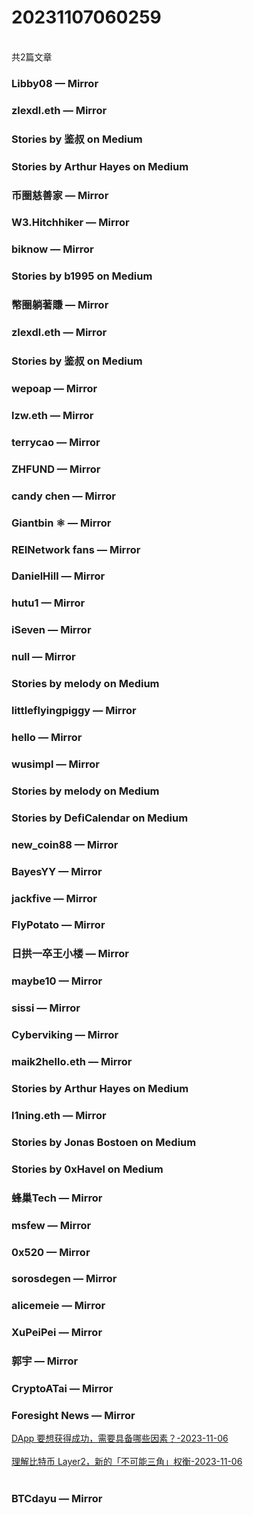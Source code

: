 <h1>20231107060259</h1><br/>共2篇文章




###  Libby08 — Mirror







###  zlexdl.eth — Mirror







###  Stories by 鉴叔 on Medium









###  Stories by Arthur Hayes on Medium













###  币圈慈善家 — Mirror













###  W3.Hitchhiker — Mirror









###  biknow — Mirror







###  Stories by b1995 on Medium





















###  幣圈躺著賺 — Mirror











###  zlexdl.eth — Mirror











###  Stories by 鉴叔 on Medium













###  wepoap — Mirror









###  lzw.eth — Mirror













###  terrycao — Mirror











###  ZHFUND — Mirror











###  candy chen — Mirror















###  Giantbin ⚛ — Mirror







###  REINetwork fans — Mirror











###  DanielHill — Mirror



















###  hutu1 — Mirror









###  iSeven — Mirror











###  null — Mirror











###  Stories by melody on Medium









###  littleflyingpiggy — Mirror









###  hello — Mirror











###  wusimpl — Mirror









###  Stories by melody on Medium







###  Stories by DefiCalendar on Medium











###  new_coin88 — Mirror













###  BayesYY — Mirror











###  jackfive — Mirror















###  FlyPotato — Mirror











###  日拱一卒王小楼 — Mirror























###  maybe10 — Mirror













###  sissi — Mirror



















###  Cyberviking — Mirror







###  maik2hello.eth — Mirror













###  Stories by Arthur Hayes on Medium







###  l1ning.eth — Mirror







###  Stories by Jonas Bostoen on Medium











###  Stories by 0xHavel on Medium









###  蜂巢Tech — Mirror











###  msfew — Mirror







###  0x520 — Mirror

















###  sorosdegen — Mirror







###  alicemeie — Mirror

















###  XuPeiPei — Mirror







###  郭宇 — Mirror















###  CryptoATai — Mirror









###  Foresight News — Mirror

<a target=_blank rel=nofollow href="https://mirror.xyz/foresightnews.eth/CWAO0zbFwaMNNMc4v1B2bxP_bX5JHG26X0TY8H9dXP4" >DApp 要想获得成功，需要具备哪些因素？-2023-11-06</a><br/><br/><a target=_blank rel=nofollow href="https://mirror.xyz/foresightnews.eth/lKCyBp6XXZJ27CEkn3OcTaTefKIXXHmGHUUAaWpI-pA" >理解比特币 Layer2，新的「不可能三角」权衡-2023-11-06</a><br/><br/>













###  BTCdayu — Mirror





